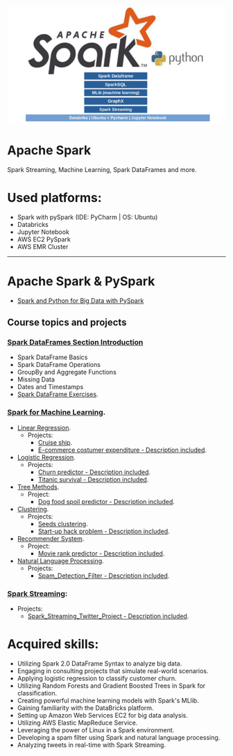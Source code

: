 ![ApacheSpark_env.png](ApacheSpark_env.png)
# Apache Spark
Spark Streaming, Machine Learning, Spark DataFrames and more.

# Used platforms:
+ Spark with pySpark (IDE: PyCharm | OS: Ubuntu)
+ Databricks
+ Jupyter Notebook
+ AWS EC2 PySpark
+ AWS EMR Cluster

---

# Apache Spark & PySpark
+ [Spark and Python for Big Data with PySpark](https://www.udemy.com/course/spark-and-python-for-big-data-with-pyspark/)

## Course topics and projects
### [Spark DataFrames Section Introduction](https://github.com/Tiago-B-C-Reis/Apache_Spark/tree/main/Apache_Spark_Dataframe_exercises)
  + Spark DataFrame Basics
  + Spark DataFrame Operations
  + GroupBy and Aggregate Functions
  + Missing Data
  + Dates and Timestamps
  + [Spark DataFrame Exercises](https://github.com/Tiago-B-C-Reis/Apache_Spark/tree/main/Apache_Spark_Dataframe_exercises/Spark_DataFrames_Exercises).

### [Spark for Machine Learning](https://github.com/Tiago-B-C-Reis/Apache_Spark/tree/main/Spark_for_Machine_Learning).
+ [Linear Regression](https://github.com/Tiago-B-C-Reis/Apache_Spark/tree/main/Spark_for_Machine_Learning/Linear_Regression).
  + Projects:
    + [Cruise ship](https://github.com/Tiago-B-C-Reis/Apache_Spark/tree/main/Spark_for_Machine_Learning/Linear_Regression/Project/Cruise_Ship).
    + [E-commerce costumer expenditure - Description included](https://github.com/Tiago-B-C-Reis/Apache_Spark/tree/main/Spark_for_Machine_Learning/Linear_Regression/Project/E_Commerce_Costumer_Expenditure).
+ [Logistic Regression](https://github.com/Tiago-B-C-Reis/Apache_Spark/tree/main/Spark_for_Machine_Learning/Logistic_Regression).
  + Projects:
    + [Churn predictor - Description included](https://github.com/Tiago-B-C-Reis/Apache_Spark/tree/main/Spark_for_Machine_Learning/Logistic_Regression/Project/Churn_Predictor).
    + [Titanic survival - Description included](https://github.com/Tiago-B-C-Reis/Apache_Spark/tree/main/Spark_for_Machine_Learning/Logistic_Regression/Project/Titanic_Survival).
+ [Tree Methods](https://github.com/Tiago-B-C-Reis/Apache_Spark/tree/main/Spark_for_Machine_Learning/Tree_Methods).
  + Project:
    + [Dog food spoil predictor - Description included](https://github.com/Tiago-B-C-Reis/Apache_Spark/tree/main/Spark_for_Machine_Learning/Tree_Methods/Project).
+ [Clustering](https://github.com/Tiago-B-C-Reis/Apache_Spark/tree/main/Spark_for_Machine_Learning/Clustering).
  + Projects:
    + [Seeds clustering](https://github.com/Tiago-B-C-Reis/Apache_Spark/tree/main/Spark_for_Machine_Learning/Clustering/Project/Seeds_Clustering).
    + [Start-up hack problem - Description included](https://github.com/Tiago-B-C-Reis/Apache_Spark/tree/main/Spark_for_Machine_Learning/Clustering/Project/Start_Up_Hack_Problem).
+ [Recommender System](https://github.com/Tiago-B-C-Reis/Apache_Spark/tree/main/Spark_for_Machine_Learning/Recommender_Systems).
  + Project:
    + [Movie rank predictor - Description included](https://github.com/Tiago-B-C-Reis/Apache_Spark/tree/main/Spark_for_Machine_Learning/Recommender_Systems/Project).
+ [Natural Language Processing](https://github.com/Tiago-B-C-Reis/Apache_Spark/tree/main/Spark_for_Machine_Learning/Natural_Language_Processing).
  + Projects:
    + [Spam_Detection_Filter - Description included](https://github.com/Tiago-B-C-Reis/Apache_Spark/tree/main/Spark_for_Machine_Learning/Natural_Language_Processing/Project).

### [Spark Streaming](https://github.com/Tiago-B-C-Reis/Apache_Spark/tree/main/Spark%20Streaming):
  + Projects:
    + [Spark_Streaming_Twitter_Project - Description included](https://github.com/Tiago-B-C-Reis/Apache_Spark/tree/main/Spark%20Streaming/Spark_Streaming_Twitter_Project).


# Acquired skills:
+ Utilizing Spark 2.0 DataFrame Syntax to analyze big data.
+ Engaging in consulting projects that simulate real-world scenarios.
+ Applying logistic regression to classify customer churn.
+ Utilizing Random Forests and Gradient Boosted Trees in Spark for classification.
+ Creating powerful machine learning models with Spark's MLlib.
+ Gaining familiarity with the DataBricks platform.
+ Setting up Amazon Web Services EC2 for big data analysis.
+ Utilizing AWS Elastic MapReduce Service.
+ Leveraging the power of Linux in a Spark environment.
+ Developing a spam filter using Spark and natural language processing.
+ Analyzing tweets in real-time with Spark Streaming.

